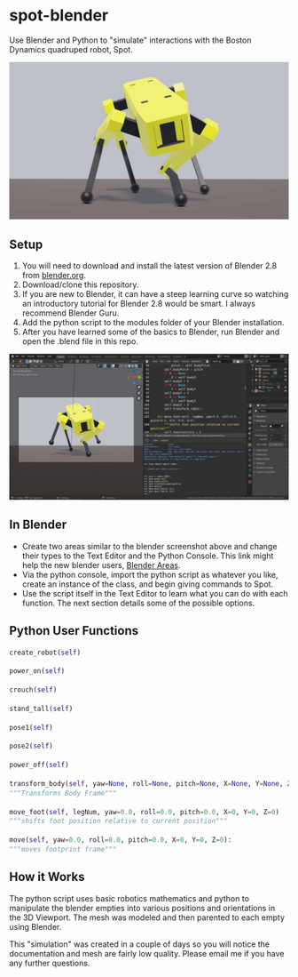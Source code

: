 # spot-blender
 Use Blender and Python to "simulate" interactions with the Boston Dynamics quadruped robot, Spot.

![alt text](spot_twist2_edited.jpg)

## Setup
1. You will need to download and install the latest version of Blender 2.8 from [blender.org](https://www.blender.org).
2. Download/clone this repository.
3. If you are new to Blender, it can have a steep learning curve so watching an introductory tutorial for Blender 2.8 would be smart. I always recommend Blender Guru.
4. Add the python script to the modules folder of your Blender installation.
5. After you have learned some of the basics to Blender, run Blender and open the .blend file in this repo.

![alt text](spot-blender_example.JPG)

## In Blender
* Create two areas similar to the blender screenshot above and change their types to the Text Editor and the Python Console. This link might help the new blender users, [Blender Areas](https://docs.blender.org/manual/en/latest/interface/window_system/areas.html).
* Via the python console, import the python script as whatever you like, create an instance of the class, and begin giving commands to Spot.
* Use the script itself in the Text Editor to learn what you can do with each function. The next section details some of the possible options.

## Python User Functions
```python
create_robot(self)

power_on(self)

crouch(self)

stand_tall(self)

pose1(self)

pose2(self)

power_off(self)

transform_body(self, yaw=None, roll=None, pitch=None, X=None, Y=None, Z=None)
"""Transforms Body Frame"""

move_foot(self, legNum, yaw=0.0, roll=0.0, pitch=0.0, X=0, Y=0, Z=0)
"""shifts foot position relative to current position"""

move(self, yaw=0.0, roll=0.0, pitch=0.0, X=0, Y=0, Z=0):
"""moves footprint frame"""
```

## How it Works
The python script uses basic robotics mathematics and python to manipulate the blender empties into various positions and orientations in the 3D Viewport. The mesh was modeled and then parented to each empty using Blender.

This "simulation" was created in a couple of days so you will notice the documentation and mesh are fairly low quality. Please email me if you have any further questions.

